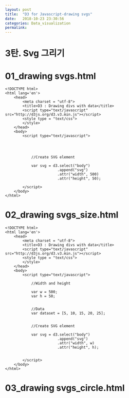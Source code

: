 ```yaml
---
layout: post
title:  "D3 for Javascript-drawing svgs"
date:   2018-10-23 23:30:56
categories: Data_visualization
permalink:
---
```


**3탄. Svg 그리기**
===================

# 01_drawing svgs.html

```
<!DOCTYPE html>
<html lang='en'>
	<head>
		<meta charset = "utf-8">
		<title>D3 : Drawing divs with data</title>
        <script type="text/javascript" src="http://d3js.org/d3.v3.min.js"></script>		
		<style type = "text/css">
		</style>
	</head>
	<body>
		<script type="text/javascript">

			


			//Create SVG element	

			var svg = d3.select("body")
						.append("svg")
						.attr("width", 500)
						.attr("height", 50);

		</script>
	</body>
</html>
```

# 02_drawing svgs_size.html


```
<!DOCTYPE html>
<html lang='en'>
	<head>
		<meta charset = "utf-8">
		<title>D3 : Drawing divs with data</title>
        <script type="text/javascript" src="http://d3js.org/d3.v3.min.js"></script>		
		<style type = "text/css">
		</style>
	</head>
	<body>
		<script type="text/javascript">

			//Width and height

			var w = 500;
			var h = 50;


			//Data
			var dataset = [5, 10, 15, 20, 25];	


			//Create SVG element	

			var svg = d3.select("body")
						.append("svg")
						.attr("width", w)
						.attr("height", h);

			
		</script>
	</body>
</html>
```


# 03_drawing svgs_circle.html

<!DOCTYPE html>
<html lang='en'>
	<head>
		<meta charset = "utf-8">
		<title>D3 : Drawing divs with data</title>
        <script type="text/javascript" src="http://d3js.org/d3.v3.min.js"></script>		
		<style type = "text/css">
		</style>
	</head>
	<body>
		<script type="text/javascript">

			//Width and height

			var w = 500;
			var h = 50;


			//Data
			var dataset = [5, 10, 15, 20, 25];	


			//Create SVG element	

			var svg = d3.select("body")
						.append("svg")
						.attr("width", w)
						.attr("height", h);

			var circles = svg.selectAll("circle")
				.data(dataset)
				.enter()
				.append("circle");

			circles.attr("cx", function(d, i) {
				return (i * 50) + 25;
			})			

				.attr("cy", h/2)
				.attr("r", function(d) {
					return d;
				})
		</script>
	</body>
</html>
